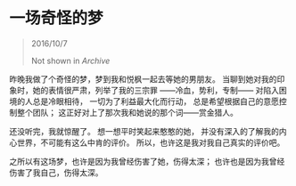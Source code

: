 ﻿# 一场奇怪的梦

> 2016/10/7
>
> Not shown in _Archive_

昨晚我做了个奇怪的梦，梦到我和悦枫一起去等她的男朋友。
当聊到她对我的印象时，她的表情很严肃，列举了我的三宗罪
——冷血，势利，专制——
对陷入困境的人总是冷眼相待，
一切为了利益最大化而行动，
总是希望根据自己的意愿控制整个团队；
这正好对上了那次我和她说的那个词——赏金猎人。

还没听完，我就惊醒了。
想一想平时笑起来憨憨的她，
并没有深入的了解我的内心世界，不可能有这么中肯的评价。
所以，也许这是我对我自己真实的评价吧。

之所以有这场梦，也许是因为我曾经伤害了她，伤得太深；
也许也是因为我曾经伤害了我自己，伤得太深。
